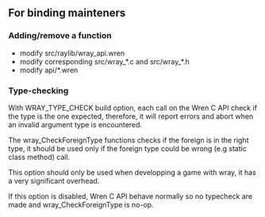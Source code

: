 ## For binding mainteners

### Adding/remove a function

- modify src/raylib/wray_api.wren
- modify corresponding src/wray_\*.c and src/wray_\*.h
- modify api/\*.wren

### Type-checking

With WRAY_TYPE_CHECK build option, each call on the Wren C API check if the
type is the one expected, therefore, it will report errors and abort when an
invalid argument type is encountered.

The wray_CheckForeignType functions checks if the foreign is in the right type,
it should be used only if the foreign type could be wrong (e.g static class
method) call.

This option should only be used when developping a game with wray, it has a very
significant overhead.

If this option is disabled, Wren C API behave normally so no typecheck are made
and wray_CheckForeignType is no-op.
